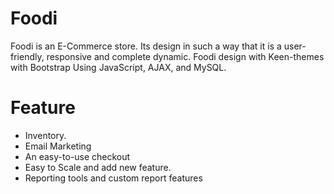# Foodi

Foodi is an E-Commerce store. Its design in such a way that it is a user-friendly, responsive and complete dynamic. Foodi design with Keen-themes with Bootstrap Using JavaScript, AJAX, and MySQL.

# Feature
- Inventory.
- Email Marketing
- An easy-to-use checkout
- Easy to Scale and add new feature.
- Reporting tools and custom report features
